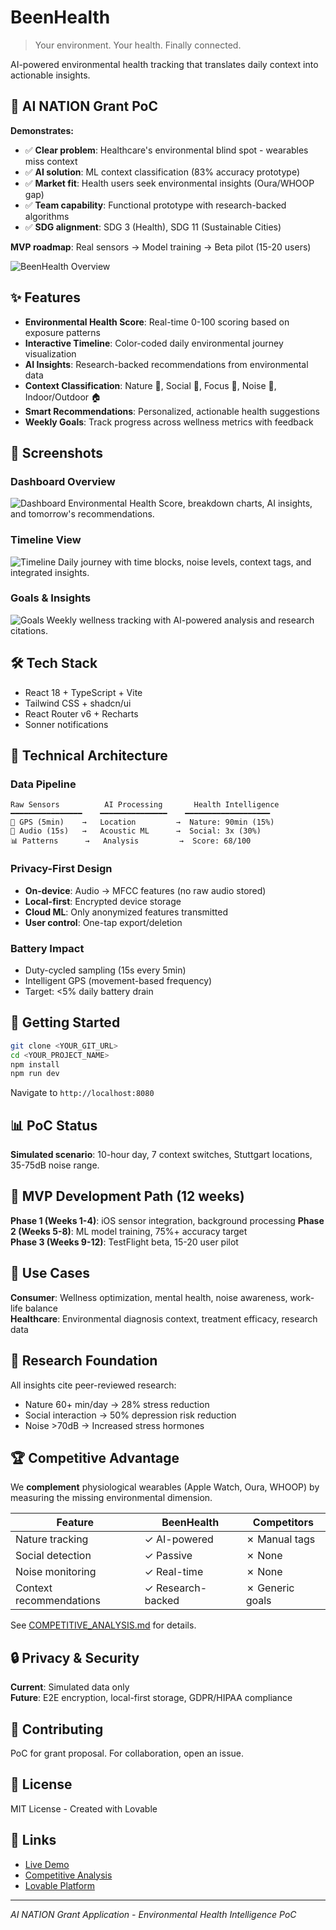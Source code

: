 # BeenHealth

> Your environment. Your health. Finally connected.

AI-powered environmental health tracking that translates daily context into actionable insights.

## 🎯 AI NATION Grant PoC

**Demonstrates:**
- ✅ **Clear problem**: Healthcare's environmental blind spot - wearables miss context
- ✅ **AI solution**: ML context classification (83% accuracy prototype)
- ✅ **Market fit**: Health users seek environmental insights (Oura/WHOOP gap)
- ✅ **Team capability**: Functional prototype with research-backed algorithms
- ✅ **SDG alignment**: SDG 3 (Health), SDG 11 (Sustainable Cities)

**MVP roadmap**: Real sensors → Model training → Beta pilot (15-20 users)

![BeenHealth Overview](./public/screenshots/overview.png)

## ✨ Features

- **Environmental Health Score**: Real-time 0-100 scoring based on exposure patterns
- **Interactive Timeline**: Color-coded daily environmental journey visualization
- **AI Insights**: Research-backed recommendations from environmental data
- **Context Classification**: Nature 🌳, Social 👥, Focus 🎯, Noise 📢, Indoor/Outdoor 🏠
- **Smart Recommendations**: Personalized, actionable health suggestions
- **Weekly Goals**: Track progress across wellness metrics with feedback

## 📸 Screenshots

### Dashboard Overview
![Dashboard](./public/screenshots/overview.png)
Environmental Health Score, breakdown charts, AI insights, and tomorrow's recommendations.

### Timeline View  
![Timeline](./public/screenshots/timeline.png)
Daily journey with time blocks, noise levels, context tags, and integrated insights.

### Goals & Insights
![Goals](./public/screenshots/insights.png)
Weekly wellness tracking with AI-powered analysis and research citations.

## 🛠️ Tech Stack

- React 18 + TypeScript + Vite
- Tailwind CSS + shadcn/ui
- React Router v6 + Recharts
- Sonner notifications

## 🔬 Technical Architecture

### Data Pipeline
```
Raw Sensors          AI Processing       Health Intelligence
━━━━━━━━━━━━━━━━    ━━━━━━━━━━━━━━━    ━━━━━━━━━━━━━━━━━━━
📍 GPS (5min)    →   Location         →  Nature: 90min (15%)
🎤 Audio (15s)   →   Acoustic ML      →  Social: 3x (30%)
📊 Patterns      →   Analysis         →  Score: 68/100
```

### Privacy-First Design
- **On-device**: Audio → MFCC features (no raw audio stored)
- **Local-first**: Encrypted device storage
- **Cloud ML**: Only anonymized features transmitted
- **User control**: One-tap export/deletion

### Battery Impact
- Duty-cycled sampling (15s every 5min)
- Intelligent GPS (movement-based frequency)
- Target: <5% daily battery drain

## 🚀 Getting Started

```bash
git clone <YOUR_GIT_URL>
cd <YOUR_PROJECT_NAME>
npm install
npm run dev
```

Navigate to `http://localhost:8080`

## 📊 PoC Status

**Simulated scenario**: 10-hour day, 7 context switches, Stuttgart locations, 35-75dB noise range.

## 🚦 MVP Development Path (12 weeks)

**Phase 1 (Weeks 1-4)**: iOS sensor integration, background processing
**Phase 2 (Weeks 5-8)**: ML model training, 75%+ accuracy target  
**Phase 3 (Weeks 9-12)**: TestFlight beta, 15-20 user pilot

## 🎯 Use Cases

**Consumer**: Wellness optimization, mental health, noise awareness, work-life balance  
**Healthcare**: Environmental diagnosis context, treatment efficacy, research data

## 🔬 Research Foundation

All insights cite peer-reviewed research:
- Nature 60+ min/day → 28% stress reduction
- Social interaction → 50% depression risk reduction  
- Noise >70dB → Increased stress hormones

## 🏆 Competitive Advantage

We **complement** physiological wearables (Apple Watch, Oura, WHOOP) by measuring the missing environmental dimension.

| Feature | BeenHealth | Competitors |
|---------|---------------|-------------|
| Nature tracking | ✓ AI-powered | ✗ Manual tags |
| Social detection | ✓ Passive | ✗ None |
| Noise monitoring | ✓ Real-time | ✗ None |
| Context recommendations | ✓ Research-backed | ✗ Generic goals |

See [COMPETITIVE_ANALYSIS.md](./README_COMPETITIVE_ANALYSIS.md) for details.

## 🔒 Privacy & Security

**Current**: Simulated data only  
**Future**: E2E encryption, local-first storage, GDPR/HIPAA compliance

## 🤝 Contributing

PoC for grant proposal. For collaboration, open an issue.

## 📄 License

MIT License - Created with Lovable

## 🔗 Links

- [Live Demo](https://lovable.dev/projects/5155ad08-15cd-4599-a268-43759bc0a9cf)
- [Competitive Analysis](./README_COMPETITIVE_ANALYSIS.md)
- [Lovable Platform](https://lovable.dev)

---

*AI NATION Grant Application - Environmental Health Intelligence PoC*
